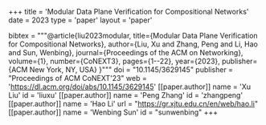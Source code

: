+++
title = 'Modular Data Plane Verification for Compositional Networks'
date = 2023
type = 'paper'
layout = 'paper'

bibtex = """@article{liu2023modular,
  title={Modular Data Plane Verification for Compositional Networks},
  author={Liu, Xu and Zhang, Peng and Li, Hao and Sun, Wenbing},
  journal={Proceedings of the ACM on Networking},
  volume={1},
  number={CoNEXT3},
  pages={1--22},
  year={2023},
  publisher={ACM New York, NY, USA}
}"""
doi = "10.1145/3629145"
publisher = "Proceedings of ACM CoNEXT'23"
web = 'https://dl.acm.org/doi/abs/10.1145/3629145'
[[paper.author]]
    name = 'Xu Liu'
    id = 'liuxu'
[[paper.author]]
    name = 'Peng Zhang'
    id = 'zhangpeng'
[[paper.author]]
    name = 'Hao Li'
    url = "https://gr.xjtu.edu.cn/en/web/hao.li"
[[paper.author]]
    name = 'Wenbing Sun'
    id = "sunwenbing"
+++
